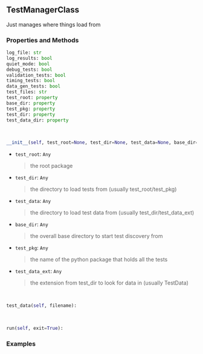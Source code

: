 ## <a id="Peeves.TestUtils.TestManagerClass">TestManagerClass</a>
Just manages where things load from

### Properties and Methods
```python
log_file: str
log_results: bool
quiet_mode: bool
debug_tests: bool
validation_tests: bool
timing_tests: bool
data_gen_tests: bool
test_files: str
test_root: property
base_dir: property
test_pkg: property
test_dir: property
test_data_dir: property
```
<a id="Peeves.TestUtils.TestManagerClass.__init__">&nbsp;</a>
```python
__init__(self, test_root=None, test_dir=None, test_data=None, base_dir=None, test_pkg=None, test_data_ext='TestData'): 
```

- `test_root`: `Any`
    >the root package
- `test_dir`: `Any`
    >the directory to load tests from (usually test_root/test_pkg)
- `test_data`: `Any`
    >the directory to load test data from (usually test_dir/test_data_ext)
- `base_dir`: `Any`
    >the overall base directory to start test discovery from
- `test_pkg`: `Any`
    >the name of the python package that holds all the tests
- `test_data_ext`: `Any`
    >the extension from test_dir to look for data in (usually TestData)

<a id="Peeves.TestUtils.TestManagerClass.test_data">&nbsp;</a>
```python
test_data(self, filename): 
```

<a id="Peeves.TestUtils.TestManagerClass.run">&nbsp;</a>
```python
run(self, exit=True): 
```

### Examples
